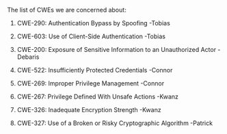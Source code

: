 The list of CWEs we are concerned about:

1. CWE-290: Authentication Bypass by Spoofing -Tobias
2. CWE-603: Use of Client-Side Authentication -Tobias
   
4. CWE-200: Exposure of Sensitive Information to an Unauthorized Actor -Debaris
   
6. CWE-522: Insufficiently Protected Credentials -Connor
7. CWE-269: Improper Privilege Management -Connor
   
9. CWE-267: Privilege Defined With Unsafe Actions -Kwanz
10. CWE-326: Inadequate Encryption Strength -Kwanz
    
11. CWE-327: Use of a Broken or Risky Cryptographic Algorithm -Patrick
    
 

